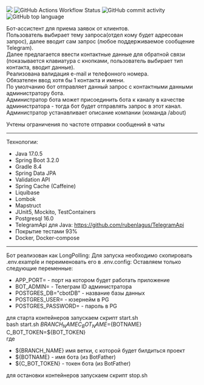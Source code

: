 [![](https://img.shields.io/badge/Spring%20Boot%20Version-3.2.0-orange)](/build.gradle)
<img alt="GitHub Actions Workflow Status" src="https://img.shields.io/github/actions/workflow/status/Veselovnd88/CompanyBot/gradle.yml"> <img alt="GitHub commit activity" src="https://img.shields.io/github/commit-activity/w/Veselovnd88/CompanyBot"> <img alt="GitHub top language" src="https://img.shields.io/github/languages/top/Veselovnd88/CompanyBot">

Бот-ассистент для приема заявок от клиентов.<br>
Пользователь выбирает тему запроса(отдел кому будет адресован запрос), далее вводит сам запрос (любое поддерживаемое
сообщение Telegram).<br>
Далее предлагается ввести контактные данные для обратной связи (показывается клавиатура с кнопками, пользователь
выбирает тип контакта, вводит данные).<br>
Реализована валидация e-mail и телефонного номера.<br>
Обязателен ввод хотя бы 1 контакта и имени.<br>
По умолчанию бот отправляет данный запрос с контактными данными администратору бота.<br>
Администратор бота может присоединить бота к каналу в качестве администратора - тогда бот будет отправлять запрос в этот
канал.<br>
Администратор устанавливает описание компании (команда /about)

Учтены ограничения по частоте отправки сообщений в чаты
_________________
Технологии:

- Java 17.0.5
- Spring Boot 3.2.0
- Gradle 8.4
- Spring Data JPA
- Validation API
- Spring Cache (Caffeine)
- Liquibase
- Lombok
- Mapstruct
- JUnit5, Mockito, TestContainers
- Postgresql 16.0
- TelegramApi для Java: https://github.com/rubenlagus/TelegramApi
- Покрытие тестами 93%
- Docker, Docker-compose

_________________
Бот реализован как LongPolling:
Для запуска необходимо скопировать .env.example и переименовать его в .env.config:
Оставляем только следующие переменные: <br>
- APP_PORT= - порт на котором будет работать приложение
- BOT_ADMIN= - Телеграм ID администратора
- POSTGRES_DB="cbotDB" - название базы данных
- POSTGRES_USER= - юзернейм в PG
- POSTGRES_PASSWORD= - пароль в PG

для старта контейнеров запускаем скрипт start.sh <br>
bash start.sh ${BRANCH_NAME} C_BOT_NAME=${BOTNAME} C_BOT_TOKEN=${BOT_TOKEN} <br>
где

- ${BRANCH_NAME} имя ветки, с которой будет билдиться проект
- ${BOTNAME} - имя бота (из BotFather)
- ${C_BOT_TOKEN} - токен бота (из BotFather)

для остановки контейнеров запускаем скрипт stop.sh
